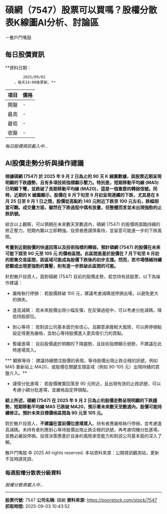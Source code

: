 # 碩網（7547）股票可以買嗎？股權分散表K線圖AI分析、討論區
－散戶鬥嘴鼓

## 每日股價資訊

**資料日期：
        
            2025/09/02
        ，每天14:00後更新。**

| 項目 | 價格 |
|------|------|
| 開盤 | - |
| 最高 | - |
| 最低 | - |
| 收盤 | - |

*每日股價資訊載入中...*

## AI股價走勢分析與操作建議

**根據碩網 (7547) 於 2025 年 9 月 2 日為止的 90 天 K 線圖數據，該股票近期呈現明顯的下跌趨勢，且有多項技術指標顯示壓力。特別是，短期移動平均線 (MA5) 已明顯下彎，並跌破了長期移動平均線 (MA20)，這是一個重要的轉弱信號。同時，近期的 K 線圖顯示，股價在 8 月下旬至 9 月初呈現連續的下跌，尤其是在 8 月 25 日至 9 月 1 日之間，股價從高點約 140 元附近下跌至 100 元左右，跌幅相當可觀。成交量方面，雖然在下跌過程中偶有放量，但整體而言並未出現強勁的止跌訊號。**

綜合以上觀察，可以預期在未來數天至數週內，碩網 (7547) 的股價將面臨持續的修正壓力，短期內難以立即轉強。投資者應謹慎看待，並留意可能進一步的下跌風險。

**考量到近期股價的快速回落以及技術指標的轉弱，預計碩網 (7547) 的股價在未來可能下探至 **90 元至 105 元** 的價格區間。此區間是基於股價在 7 月下旬至 8 月初的密集交易區間，該區域可能成為股價下跌後的初步支撐。然而，若市場情緒持續悲觀或出現更強勁的賣壓，則有進一步跌破此區間的可能。**

針對散戶投資人，面對碩網 (7547) 目前的股價走勢，若您持有該股票，以下為操作建議：

*   嚴格執行停損： 若股價跌破 100 元，建議考慮減碼或停損出場，以避免更大的損失。

*   逢高減碼： 若未來股價出現小幅反彈，在反彈過程中，可以考慮分批減碼，降低持股部位。

*   耐心等待： 若對該公司基本面仍有信心，且願意承擔較大風險，可以將停損點設定得更為嚴格，並耐心等待股價進入更具吸引力的買點。

*   暫緩進場： 目前股價處於明顯的下降趨勢，且技術指標顯示弱勢，不建議在此時進場買入。

***   觀察等待： 建議持續關注股價的表現，等待股價出現止跌企穩的訊號，例如 MA5 重新站上 MA20，或股價在關鍵支撐區域（例如 90-105 元）出現持續的買盤介入。**

*   謹慎分批進場： 若股價確實回落至 90 元附近，且出現有效的止跌訊號，可以考慮小額分批進場，並嚴格設定停損點。

**綜上所述，碩網 (7547) 在 2025 年 9 月 2 日為止的股價走勢呈現明顯的下跌趨勢，短期移動平均線 MA5 已跌破 MA20，預示著未來數天至數週內，股價可能持續修正。預計未來目標價格區間為 **90 元至 105 元**。**

對於散戶投資人，**不建議在當前價位進場買入**。持有者應嚴格執行停損，並考慮逢高減碼。未持有者則應耐心等待股價出現止跌企穩的訊號，再考慮伺機分批進場，並務必嚴設停損。投資決策應基於自身的風險承受能力和對該公司基本面的深入了解。

散戶鬥嘴鼓 © 2025 All rights reserved. 本站資料來源：公開資訊觀測站，更新不及時請見諒。

### 每週股權分散表分級資料

*股權分散表載入中...*

---

**股票代號:** 7547
**公司名稱:** 碩網
**資料來源:** https://poorstock.com/stock/7547
**抓取時間:** 2025-09-03 10:43:52